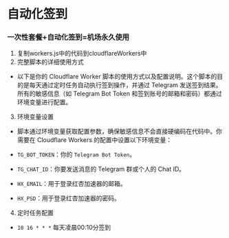 # 自动化签到
### 一次性套餐+自动化签到=机场永久使用
1. 复制workers.js中的代码到cloudflareWorkers中
2. 完整脚本的详细使用方式
 - 以下是你的 Cloudflare Worker 脚本的使用方式以及配置说明。这个脚本的目的是每天通过定时任务自动执行签到操作，并通过 Telegram 发送签到结果。所有的敏感信息（如 Telegram Bot Token 和签到账号的邮箱和密码）都通过环境变量进行配置。
3. 环境变量设置
  - 脚本通过环境变量获取配置参数，确保敏感信息不会直接硬编码在代码中。你需要在 Cloudflare Workers 的配置中设置以下环境变量：

  - `TG_BOT_TOKEN`：你的 `Telegram Bot Token`。
  - `TG_CHAT_ID`：你要发送消息的 Telegram 群或个人的 Chat ID。
  - `HX_EMAIL`：用于登录红杏加速器的邮箱。
  - `HX_PSD`：用于登录红杏加速器的密码。

4. 定时任务配置
  - `10 16 * * *` 每天凌晨00:10分签到

